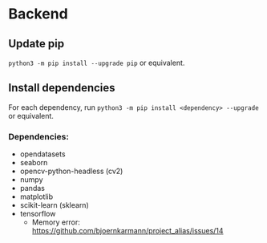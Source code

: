 # Backend

## Update pip
`python3 -m pip install --upgrade pip` or equivalent.

## Install dependencies
For each dependency, run `python3 -m pip install <dependency> --upgrade` or equivalent.

### Dependencies:
 - opendatasets
 - seaborn
 - opencv-python-headless (cv2)
 - numpy
 - pandas
 - matplotlib
 - scikit-learn (sklearn)
 - tensorflow
   - Memory error: https://github.com/bjoernkarmann/project_alias/issues/14

